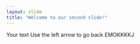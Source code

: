```yaml
---
layout: slide
title: "Welcome to our second slide!"
---
```

Your text
Use the left arrow to go back EMOKKKKJ
